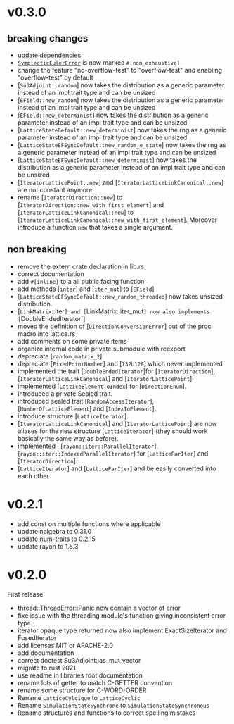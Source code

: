 
# v0.3.0

## breaking changes
- update dependencies
- [`SymplecticEulerError`](hnew_deterministtps://abouttefeux.github.io/lattice-qcd-rs/lattice_qcd_rs/integrator/symplectic_euler/enum.SymplecticEulerError.html) is now marked `#[non_exhaustive]`
- change the feature "no-overflow-test" to "overflow-test" and enabling "overflow-test" by default
- [`Su3Adjoint::random`] now takes the distribution as a generic parameter instead of an impl trait type and can be unsized
- [`EField::new_random`] now takes the distribution as a generic parameter instead of an impl trait type and can be unsized
- [`EField::new_determinist`] now takes the distribution as a generic parameter instead of an impl trait type and can be unsized
- [`LatticeStateDefault::new_determinist`] now takes the rng as a generic parameter instead of an impl trait type and can be unsized
- [`LatticeStateEFSyncDefault::new_random_e_state`] now takes the rng as a generic parameter instead of an impl trait type and can be unsized
- [`LatticeStateEFSyncDefault::new_determinist`] now takes the distribution as a generic parameter instead of an impl trait type and can be unsized
- [`IteratorLatticePoint::new`] and [`IteratorLatticeLinkCanonical::new`] are not constant anymore.
- rename [`IteratorDirection::new`] to [`IteratorDirection::new_with_first_element`] and [`IteratorLatticeLinkCanonical::new`] to [`IteratorLatticeLinkCanonical::new_with_first_element`]. Moreover introduce a function `new` that takes a single argument.

## non breaking
- remove the extern crate declaration in lib.rs
- correct documentation
- add `#[inline]` to a all public facing function
- add methods [`inter`] and [`iter_mut`] to [`EField`]
- [`LatticeStateEFSyncDefault::new_random_threaded`] now takes unsized distribution.
- [`LinkMatrix`::iter`] and [`LinkMatrix::iter_mut`] now also implements [`DoubleEndedIterator`]
- moved the definition of [`DirectionConversionError`] out of the proc macro into lattice.rs
- add comments on some private items
- organize internal code in private submodule with reexport
- depreciate [`random_matrix_2`]
- depreciate [`FixedPointNumber`] and [`I32U128`] which never implemented
- implemented the trait [`DoubleEndedIterator`]for [`IteratorDirection`], [`IteratorLatticeLinkCanonical`] and [`IteratorLatticePoint`],
- implemented [`LatticeElementToIndex`] for [`DirectionEnum`].
- introduced a private Sealed trait.
- introduced sealed trait [`RandomAccessIterator`], [`NumberOfLatticeElement`] and [`IndexToElement`].
- introduce structure [`LatticeIterator`].
- [`IteratorLatticeLinkCanonical`] and [`IteratorLatticePoint`] are now aliases for the new structure [`LatticeIterator`] (they should work basically the same way as before).
- implemented , [`rayon::iter::ParallelIterator`], [`rayon::iter::IndexedParallelIterator`] for [`LatticeParIter`] and [`IteratorDirection`].
- [`LatticeIterator`] and [`LatticeParIter`] and be easily converted into each other.

# v0.2.1

- add const on multiple functions where applicable
- update nalgebra to 0.31.0
- update num-traits to 0.2.15
- update rayon to 1.5.3
 

# v0.2.0

First release

- thread::ThreadError::Panic now contain a vector of error
- fixe issue with the threading module's function giving inconsistent error type
- iterator opaque type returned now also implement ExactSizeIterator and FusedIterator
- add licenses MIT or APACHE-2.0
- add documentation
- correct doctest Su3Adjoint::as_mut_vector
- migrate to rust 2021
- use readme in libraries root documentation
- rename lots of getter to match C-GETTER convention
- rename some structure for C-WORD-ORDER
- Rename `LatticeCylcique` to `LatticeCyclic`
- Rename `SimulationStateSynchrone` to `SimulationStateSynchronous`
- Rename structures and functions to correct spelling mistakes